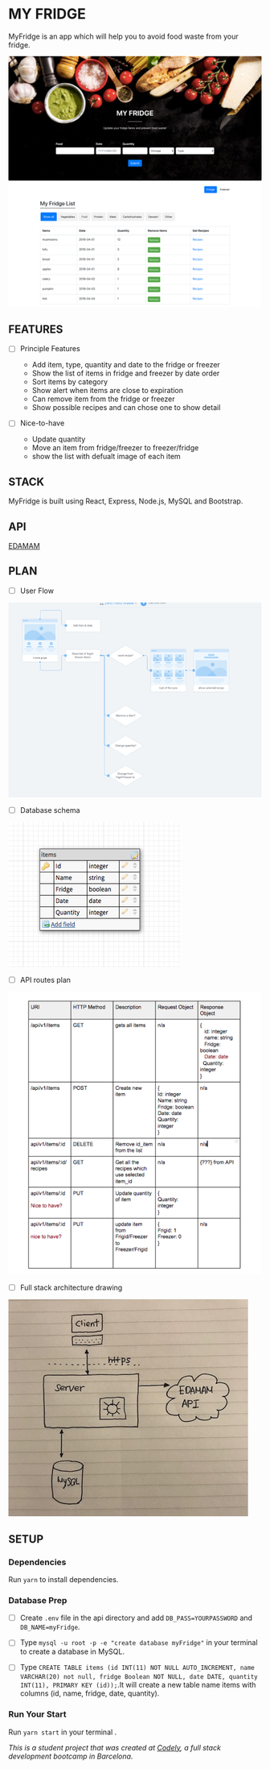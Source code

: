 # MY FRIDGE
MyFridge is an app which will help you to avoid food waste from your fridge.

![Image of App](readme/MyFridgeScreenshot.png)

## FEATURES
  - [ ] Principle Features
      - Add item, type, quantity and date to the fridge or freezer
      - Show the list of items in fridge and freezer by date order
      - Sort items by category
      - Show alert when items are close to expiration
      - Can remove item from the fridge or freezer
      - Show possible recipes and can chose one to show detail

  - [ ] Nice-to-have
    - Update quantity
    - Move an item from fridge/freezer to freezer/fridge
    - show the list with defualt image of each item


## STACK
MyFridge is built using React, Express, Node.js, MySQL and Bootstrap.


## API
[EDAMAM](https://developer.edamam.com/edamam-docs-recipe-api)


## PLAN
  - [ ] User Flow
  
   ![Image of userFlow](readme/userFlow.png)
   
   
  
  - [ ] Database schema
  
   ![Image of Database](readme/Database.png)
   
   
  
  - [ ] API routes plan
  
   ![Image of Routes](readme/Routes.png)
   
   
  
  - [ ] Full stack architecture drawing
  
   ![Image of architecture](readme/architecture.jpg)




## SETUP

### Dependencies
Run `yarn` to install dependencies.

### Database Prep
- [ ] Create `.env` file in the api directory and add `DB_PASS=YOURPASSWORD` and `DB_NAME=myFridge`.

- [ ] Type `mysql -u root -p -e "create database myFridge"` in your terminal to create a database in MySQL.

- [ ] Type `CREATE TABLE items (id INT(11) NOT NULL AUTO_INCREMENT, name VARCHAR(20) not null, fridge Boolean NOT NULL, date DATE, quantity INT(11), PRIMARY KEY (id));`.It will create a new table name items with columns (id, name, fridge, date, quantity).


### Run Your Start
Run `yarn start` in your terminal .




_This is a student project that was created at [Codely](http://codely.tech), a full stack development bootcamp in Barcelona._

